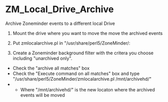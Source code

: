 # ZM_Local_Drive_Archive
Archive Zoneminder events to a different local Drive

1. Mount the drive where you want to move the move the archived events 

2. Put zmlocalarchive.pl in "/usr/share/perl5/ZoneMinder/:

3. Create a Zoneminder background filter with the critera you choose including "unarchived only". 
- Check the "archive all matches" box
- Check the "Execute command on all matches" box and type "/usr/share/perl5/ZoneMinder/zmlocalarchive.pl /mnt/archivehd/"
- - Where "/mnt/archivehd/" is the new locaton where the archived events will be moved
